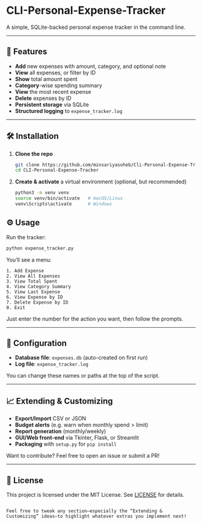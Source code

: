 # CLI-Personal-Expense-Tracker

A simple, SQLite-backed personal expense tracker in the command line.

---

## 🚀 Features

- **Add** new expenses with amount, category, and optional note  
- **View** all expenses, or filter by ID  
- **Show** total amount spent  
- **Category**-wise spending summary  
- **View** the most recent expense  
- **Delete** expenses by ID  
- **Persistent storage** via SQLite  
- **Structured logging** to `expense_tracker.log`  

---

## 🛠️ Installation

1. **Clone the repo**  
   ```bash
   git clone https://github.com/minsariyasoheb/Cli-Personal-Expense-Tracker.git
   cd CLI-Personal-Expense-Tracker
   ```

2. **Create & activate** a virtual environment (optional, but recommended)

   ```bash
   python3 -m venv venv
   source venv/bin/activate   # macOS/Linux
   venv\Scripts\activate      # Windows
   ```

## ⚙️ Usage

Run the tracker:

```bash
python expense_tracker.py
```

You’ll see a menu:

```
1. Add Expense
2. View All Expenses
3. View Total Spent
4. View Category Summary
5. View Last Expense
6. View Expense by ID
7. Delete Expense by ID
0. Exit
```

Just enter the number for the action you want, then follow the prompts.

---

## 🔧 Configuration

* **Database file**: `expenses.db` (auto-created on first run)
* **Log file**: `expense_tracker.log`

You can change these names or paths at the top of the script.

---

## 📈 Extending & Customizing

* **Export/Import** CSV or JSON
* **Budget alerts** (e.g. warn when monthly spend > limit)
* **Report generation** (monthly/weekly)
* **GUI/Web front-end** via Tkinter, Flask, or Streamlit
* **Packaging** with `setup.py` for `pip install`

Want to contribute? Feel free to open an issue or submit a PR!

---

## 📄 License

This project is licensed under the MIT License. See [LICENSE](LICENSE) for details.

```

Feel free to tweak any section—especially the “Extending & Customizing” ideas—to highlight whatever extras you implement next!
```
